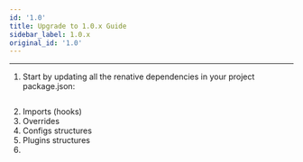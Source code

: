 ```yaml
---
id: '1.0'
title: Upgrade to 1.0.x Guide
sidebar_label: 1.0.x
original_id: '1.0'
---
```


<!-- <img className="header-image" src="https://renative.org/img/ic_upgrade.png" width="50" height="50" /> -->

---

1. Start by updating all the renative dependencies in your project package.json:

```

```

2. Imports (hooks)
3. Overrides
4. Configs structures
5. Plugins structures
6.
